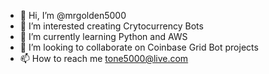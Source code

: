 - 👋 Hi, I’m @mrgolden5000
- 👀 I’m interested creating Crytocurrency Bots
- 🌱 I’m currently learning Python and AWS
- 💞️ I’m looking to collaborate on Coinbase Grid Bot projects
- 📫 How to reach me tone5000@live.com

<!---
mrgolden5000/mrgolden5000 is a ✨ special ✨ repository because its `README.md` (this file) appears on your GitHub profile.
You can click the Preview link to take a look at your changes.
--->
